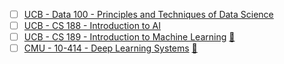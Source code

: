 - [ ] [UCB - Data 100 - Principles and Techniques of Data Science](https://ds100.org/sp22/)
- [ ] [UCB - CS 188 - Introduction to AI](https://inst.eecs.berkeley.edu/~cs188/sp24/)
- [ ] [UCB - CS 189 - Introduction to Machine Learning](https://people.eecs.berkeley.edu/~jrs/189/) [📕](https://mml-book.github.io/)
- [ ] [CMU - 10-414 - Deep Learning Systems](https://dlsyscourse.org/) [📕](https://udlbook.github.io/udlbook/)
